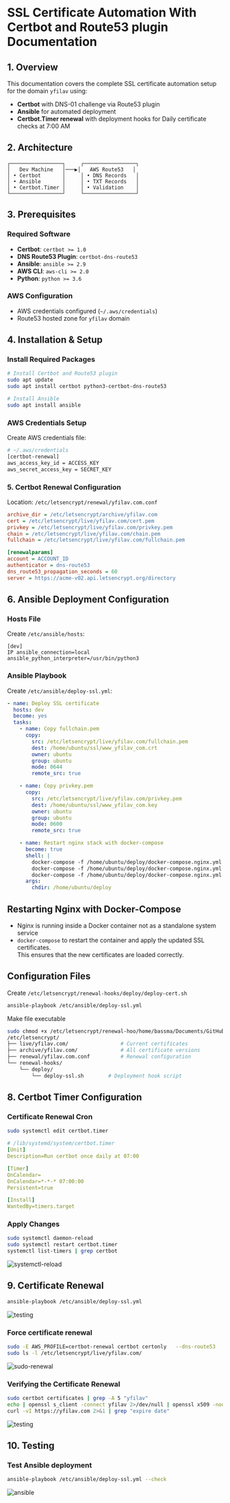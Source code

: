 # SSL Certificate Automation With Certbot and Route53 plugin Documentation

## 1. Overview

This documentation covers the complete SSL certificate automation setup for the domain `yfilav` using:
- **Certbot** with DNS-01 challenge via Route53 plugin
- **Ansible** for automated deployment
- **Certbot.Timer renewal** with deployment hooks for Daily certificate checks at 7:00 AM

## 2. Architecture

```
┌─────────────────┐     ┌─────────────────┐
│   Dev Machine   │───▶│   AWS Route53   │
│ • Certbot       │     │ • DNS Records   │
│ • Ansible       │     │ • TXT Records   │
│ • Certbot.Timer │     │ • Validation    │
└─────────────────┘     └─────────────────┘
```

## 3. Prerequisites

### Required Software
- **Certbot**: `certbot >= 1.0`
- **DNS Route53 Plugin**: `certbot-dns-route53`
- **Ansible**: `ansible >= 2.9`
- **AWS CLI**: `aws-cli >= 2.0`
- **Python**: `python >= 3.6`

### AWS Configuration
- AWS credentials configured (`~/.aws/credentials`)
- Route53 hosted zone for `yfilav` domain

## 4. Installation & Setup

###  Install Required Packages

```bash
# Install Certbot and Route53 plugin
sudo apt update
sudo apt install certbot python3-certbot-dns-route53

# Install Ansible
sudo apt install ansible
```
###  AWS Credentials Setup

Create AWS credentials file:

```bash
# ~/.aws/credentials
[certbot-renewal]
aws_access_key_id = ACCESS_KEY
aws_secret_access_key = SECRET_KEY
```
### 5. Certbot Renewal Configuration

Location: `/etc/letsencrypt/renewal/yfilav.com.conf`
```ini
archive_dir = /etc/letsencrypt/archive/yfilav.com
cert = /etc/letsencrypt/live/yfilav.com/cert.pem
privkey = /etc/letsencrypt/live/yfilav.com/privkey.pem
chain = /etc/letsencrypt/live/yfilav.com/chain.pem
fullchain = /etc/letsencrypt/live/yfilav.com/fullchain.pem

[renewalparams]
account = ACCOUNT_ID
authenticator = dns-route53
dns_route53_propagation_seconds = 60
server = https://acme-v02.api.letsencrypt.org/directory
```
## 6. Ansible Deployment Configuration

###  Hosts File
Create `/etc/ansible/hosts`:
```
[dev]
IP ansible_connection=local ansible_python_interpreter=/usr/bin/python3
```
###  Ansible Playbook
Create `/etc/ansible/deploy-ssl.yml`:
```yaml
- name: Deploy SSL certificate
  hosts: dev
  become: yes
  tasks:
    - name: Copy fullchain.pem
      copy:
        src: /etc/letsencrypt/live/yfilav.com/fullchain.pem
        dest: /home/ubuntu/ssl/www_yfilav_com.crt
        owner: ubuntu
        group: ubuntu
        mode: 0644
        remote_src: true

    - name: Copy privkey.pem
      copy:
        src: /etc/letsencrypt/live/yfilav.com/privkey.pem
        dest: /home/ubuntu/ssl/www_yfilav_com.key
        owner: ubuntu
        group: ubuntu
        mode: 0600
        remote_src: true

    - name: Restart nginx stack with docker-compose
      become: true
      shell: |
        docker-compose -f /home/ubuntu/deploy/docker-compose.nginx.yml stop portal_nginx
        docker-compose -f /home/ubuntu/deploy/docker-compose.nginx.yml rm -f portal_nginx
        docker-compose -f /home/ubuntu/deploy/docker-compose.nginx.yml up -d portal_nginx
      args:
        chdir: /home/ubuntu/deploy
```
## Restarting Nginx  with Docker-Compose  

- Nginx is running inside a Docker container not as a standalone system service 
- `docker-compose` to restart the container and apply the updated SSL certificates.  
This ensures that the new certificates are loaded correctly.  

## Configuration Files
Create `/etc/letsencrypt/renewal-hooks/deploy/deploy-cert.sh`
```bash
ansible-playbook /etc/ansible/deploy-ssl.yml
```
Make file executable
```bash
sudo chmod +x /etc/letsencrypt/renewal-hoo/home/bassma/Documents/GitHub/SSL_Automation_Certbot/assets/
/etc/letsencrypt/
├── live/yfilav.com/                 # Current certificates
├── archive/yfilav.com/              # All certificate versions
├── renewal/yfilav.com.conf          # Renewal configuration
└── renewal-hooks/
    └── deploy/
        └── deploy-ssl.sh        # Deployment hook script
```
## 8. Certbot Timer Configuration

###  Certificate Renewal Cron

```bash
sudo systemctl edit certbot.timer
```
```yaml
# /lib/systemd/system/certbot.timer
[Unit]
Description=Run certbot once daily at 07:00

[Timer]
OnCalendar=
OnCalendar=*-*-* 07:00:00
Persistent=true

[Install]
WantedBy=timers.target
```
### Apply Changes
```bash
sudo systemctl daemon-reload
sudo systemctl restart certbot.timer
systemctl list-timers | grep certbot
```
![systemctl-reload](assets/systemctl-reload.png)

## 9. Certificate Renewal
```bash
ansible-playbook /etc/ansible/deploy-ssl.yml
```
![testing](assets/ansible.png)

### Force certificate renewal
```bash
sudo -E AWS_PROFILE=certbot-renewal certbot certonly   --dns-route53   --dns-route53-propagation-seconds 30   -d yfilav.com -d '*.yfilav.com'   --agree-tos --non-interactive   --email basma.mandour@valify.me   --config-dir /etc/letsencrypt   --work-dir /var/lib/letsencrypt   --logs-dir /var/log/letsencrypt   --force-renewal
sudo ls -l /etc/letsencrypt/live/yfilav.com/
```
![sudo-renewal](assets/sudo-renewal.png)
### Verifying the Certificate Renewal
```bash
sudo certbot certificates | grep -A 5 "yfilav"
echo | openssl s_client -connect yfilav 2>/dev/null | openssl x509 -noout -dates
curl -vI https://yfilav.com 2>&1 | grep "expire date"
```
![testing](assets/testing.png)

## 10. Testing
### Test Ansible deployment
```bash
ansible-playbook /etc/ansible/deploy-ssl.yml --check
```
![ansible](/assets/check-ansible.png)
